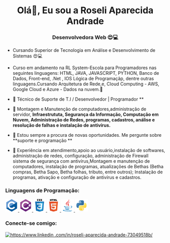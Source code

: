 <h1 align="center">Olá👋, Eu sou a Roseli Aparecida Andrade</h1>
<h3 align="center"><h3 align="center">Desenvolvedora Web 😍💻</h3>

</h3>

- Cursando Superior de Tecnologia em Análise e Desenvolvimento de Sistemas 😍💻

-  Curso em andamento na RL System-Escola para Programadores nas seguintes linguagens: HTML, JAVA, JAVASCRIPT, PYTHON, Banco de Dados, Front-end, .Net , IOS Lógica de Programaçãp, dentre outras linguagens.Cursando Arquitetura de Rede,e, Cloud Computing - AWS, Google Cloud e Azure - Dados na nuvem.🙆

- 🔭  Técnico de Suporte de T.I / Desenvolvedor | Programador **

- 🌱 Montagem e Manutenção de computadores,administração de servidor, **Infraestrututa, Segurança da Informação, Computação em Nuvem, Administração de Redes, programas, cadastros, análise e resolução de falhas e instalação de antivírus.**
                 

- 💬 Estou sempre a procura de novas oportunidades. Me pergunte sobre **suporte e programação **
  

- 📄 Experiência em atendimento,apoio ao usuário,instalação de softwares, administração de redes, configuração, administração de Firewall sistema de segurança com antivírus,Montagem e manutenção de computadores, instalação de programas, atualizações de Bethas (Betha compras, Betha Sapo, Betha folhas, tributo, entre outros); Instalação de programas, ativação e configuração de antivírus e cadastros.

 
</div>
<h3 align="left">Linguagens de Programação:</h3>
<p align="left"> <a href="https://www.cprogramming.com/" target="_blank" rel="noreferrer"> <img src="https://raw.githubusercontent.com/devicons/devicon/master/icons/c/c-original.svg" alt="c" width="40" height="40"/> </a> <a href="https://www.w3schools.com/cs/" target="_blank" rel="noreferrer"> <img src="https://raw.githubusercontent.com/devicons/devicon/master/icons/csharp/csharp-original.svg" alt="csharp" width="40" height="40"/> </a> <a href="https://www.w3schools.com/css/" target="_blank" rel="noreferrer"> <img src="https://raw.githubusercontent.com/devicons/devicon/master/icons/css3/css3-original-wordmark.svg" alt="css3" width="40" height="40"/> </a> <a href="https://www.w3.org/html/" target="_blank" rel="noreferrer"> <img src="https://raw.githubusercontent.com/devicons/devicon/master/icons/html5/html5-original-wordmark.svg" alt="html5" width="40" height="40"/> </a> <a href="https://www.java.com" target="_blank" rel="noreferrer"> <img src="https://raw.githubusercontent.com/devicons/devicon/master/icons/java/java-original.svg" alt="java" width="40" height="40"/> </a> <a href="https://www.python.org" target="_blank" rel="noreferrer"> <img src="https://raw.githubusercontent.com/devicons/devicon/master/icons/python/python-original.svg" alt="python" width="40" height="40"/> </a> </p>
<h3 align="left">Conecte-se comigo:</h3>
<p align="esquerda">
<a href="https://linkedin.com/in/https://www.linkedin.com/in/roseli-aparecida-andrade-73049518b/" target="blank"><img align="center" src ="https://raw.githubusercontent.com/rahuldkjain/github-profile-readme-generator/master/src/images/icons/Social/linked-in-alt.svg" alt="https://www.linkedin .com/in/roseli-aparecida-andrade-73049518b/" height="30" width="40" /></a>
</p> 
